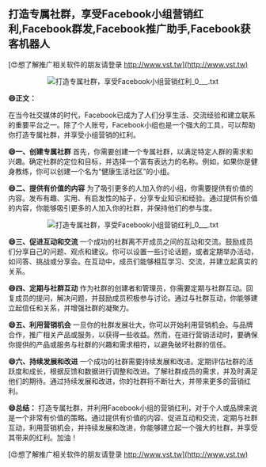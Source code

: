## **打造专属社群，享受Facebook小组营销红利,Facebook群发,Facebook推广助手,Facebook获客机器人**

[😍想了解推广相关软件的朋友请登录 http://www.vst.tw](http://www.vst.tw)

 <center><img src="https://vst.tw/MP4/tuiguang/png/4.png" alt="打造专属社群，享受Facebook小组营销红利_0___.txt"></center>

**😄正文：**

在当今社交媒体的时代，Facebook已成为了人们分享生活、交流经验和建立联系的重要平台之一。除了个人账号，Facebook小组也是一个强大的工具，可以帮助你打造专属社群，并享受小组营销的红利。

**😄一、创建专属社群**
首先，你需要创建一个专属社群，以满足特定人群的需求和兴趣。确定社群的定位和目标，并选择一个富有表达力的名称。例如，如果你是健身教练，你可以创建一个名为“健康生活社区”的小组。

**😄二、提供有价值的内容**
为了吸引更多的人加入你的小组，你需要提供有价值的内容。发布有趣、实用、有启发性的帖子，分享专业知识和经验。通过提供有价值的内容，你能够吸引更多的人加入你的社群，并保持他们的参与度。

 <center><img src="https://vst.tw/MP4/tuiguang/png/0.png" alt="打造专属社群，享受Facebook小组营销红利_0___.txt"></center>

**😄三、促进互动和交流**
一个成功的社群离不开成员之间的互动和交流。鼓励成员们分享自己的问题、观点和建议。你可以设置一些讨论话题，或者定期举办活动，如问答、挑战或分享会。在互动中，成员们能够相互学习、交流，并建立起真实的关系。

**😄四、定期与社群互动**
作为社群的创建者和管理员，你需要定期与社群互动。回复成员的提问，解决问题，并鼓励成员积极参与讨论。通过与社群互动，你能够建立起信任和关系，并增强社群的凝聚力。

**😄五、利用营销机会**
一旦你的社群发展壮大，你可以开始利用营销机会。与品牌合作，推广相关产品或服务，以获得一些收益。然而，在进行营销活动时，要确保你提供的产品或服务与社群的兴趣和需求相符，以避免破坏社群的信任。

**😄六、持续发展和改进**
一个成功的社群需要持续发展和改进。定期评估社群的活跃度和成长，根据反馈和数据进行调整和改进。了解社群成员的需求，并及时满足他们的期待。通过持续发展和改进，你的社群将不断壮大，并带来更多的营销红利。

**😄总结：**
打造专属社群，并利用Facebook小组的营销红利，对于个人或品牌来说是一个非常有价值的策略。通过提供有价值的内容、促进互动和交流，定期与社群互动，利用营销机会，并持续发展和改进，你能够建立起一个强大的社群，并享受其带来的红利。加油！

[😍想了解推广相关软件的朋友请登录 http://www.vst.tw](http://www.vst.tw)



